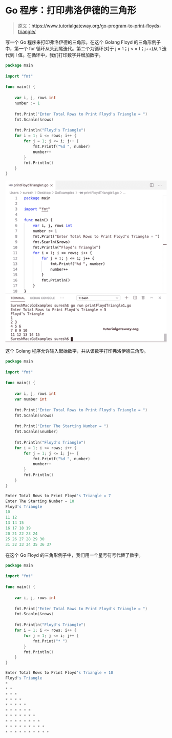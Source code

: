 # Go 程序：打印弗洛伊德的三角形

> 原文：<https://www.tutorialgateway.org/go-program-to-print-floyds-triangle/>

写一个 Go 程序来打印弗洛伊德的三角形。在这个 Golang Floyd 的三角形例子中，第一个 for 循环从头到尾迭代。第二个为循环(对于 j = 1；j < = I；j++)从 1 迭代到 I 值。在循环中，我们打印数字并增加数字。

```go
package main

import "fmt"

func main() {

    var i, j, rows int
    number := 1

    fmt.Print("Enter Total Rows to Print Floyd's Triangle = ")
    fmt.Scanln(&rows)

    fmt.Println("Floyd's Triangle")
    for i = 1; i <= rows; i++ {
        for j = 1; j <= i; j++ {
            fmt.Printf("%d ", number)
            number++
        }
        fmt.Println()
    }
}
```

![Go Program to Print Floyd's Triangle 1](img/57c6f0bdb75475b39a132c8e81ba0018.png)

这个 Golang 程序允许输入起始数字，并从该数字打印弗洛伊德三角形。

```go
package main

import "fmt"

func main() {

    var i, j, rows int
    var number int

    fmt.Print("Enter Total Rows to Print Floyd's Triangle = ")
    fmt.Scanln(&rows)

    fmt.Print("Enter The Starting Number = ")
    fmt.Scanln(&number)

    fmt.Println("Floyd's Triangle")
    for i = 1; i <= rows; i++ {
        for j = 1; j <= i; j++ {
            fmt.Printf("%d ", number)
            number++
        }
        fmt.Println()
    }
}
```

```go
Enter Total Rows to Print Floyd's Triangle = 7
Enter The Starting Number = 10
Floyd's Triangle
10 
11 12 
13 14 15 
16 17 18 19 
20 21 22 23 24 
25 26 27 28 29 30 
31 32 33 34 35 36 37 
```

在这个 Go Floyd 的三角形例子中，我们用一个星号符号代替了数字。

```go
package main

import "fmt"

func main() {

    var i, j, rows int

    fmt.Print("Enter Total Rows to Print Floyd's Triangle = ")
    fmt.Scanln(&rows)

    fmt.Println("Floyd's Triangle")
    for i = 1; i <= rows; i++ {
        for j = 1; j <= i; j++ {
            fmt.Print("* ")
        }
        fmt.Println()
    }
}
```

```go
Enter Total Rows to Print Floyd's Triangle = 10
Floyd's Triangle
* 
* * 
* * * 
* * * * 
* * * * * 
* * * * * * 
* * * * * * * 
* * * * * * * * 
* * * * * * * * * 
* * * * * * * * * *
```